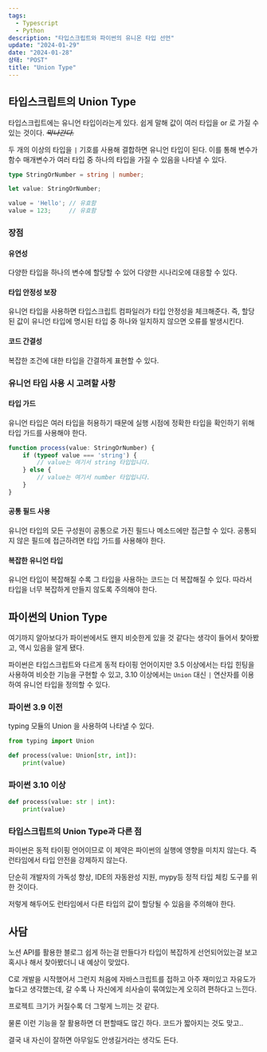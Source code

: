 ```yaml
---
tags:
  - Typescript
  - Python
description: "타입스크립트와 파이썬의 유니온 타입 선언"
update: "2024-01-29"
date: "2024-01-28"
상태: "POST"
title: "Union Type"
---
```

## 타입스크립트의 Union Type

타입스크립트에는 유니언 타입이라는게 있다. 쉽게 말해 값이 여러 타입을 or 로 가질 수 있는 것이다. ~~*막나간다.*~~ 

두 개의 이상의 타입을 `|` 기호를 사용해 결합하면 유니언 타입이 된다. 이를 통해 변수가 함수 매개변수가 여러 타입 중 하나의 타입을 가질 수 있음을 나타낼 수 있다. 

```typescript
type StringOrNumber = string | number;

let value: StringOrNumber;

value = 'Hello'; // 유효함
value = 123;     // 유효함
```

### 장점

#### 유연성

다양한 타입을 하나의 변수에 할당할 수 있어 다양한 시나리오에 대응할 수 있다. 

#### 타입 안정성 보장

유니언 타입을 사용하면 타입스크립트 컴파일러가 타입 안정성을 체크해준다. 즉, 할당된 값이 유니언 타입에 명시된 타입 중 하나와 일치하지 않으면 오류를 발생시킨다. 

#### 코드 간결성

복잡한 조건에 대한 타입을 간결하게 표현할 수 있다. 

### 유니언 타입 사용 시 고려할 사항

#### 타입 가드

유니언 타입은 여러 타입을 허용하기 때문에 실행 시점에 정확한 타입을 확인하기 위해 타입 가드를 사용해야 한다. 

```typescript
function process(value: StringOrNumber) {
    if (typeof value === 'string') {
        // value는 여기서 string 타입입니다.
    } else {
        // value는 여기서 number 타입입니다.
    }
}
```

#### 공통 필드 사용

유니언 타입의 모든 구성원이 공통으로 가진 필드나 메소드에만 접근할 수 있다. 공통되지 않은 필드에 접근하려면 타입 가드를 사용해야 한다. 

#### 복잡한 유니언 타입

유니언 타입이 복잡해질 수록 그 타입을 사용하는 코드는 더 복잡해질 수 있다. 따라서 타입을 너무 복잡하게 만들지 않도록 주의해야 한다. 

## 파이썬의 Union Type

여기까지 알아보다가 파이썬에서도 왠지 비슷한게 있을 것 같다는 생각이 들어서 찾아봤고, 역시 있음을 알게 됐다. 

파이썬은 타입스크립트와 다르게 동적 타이핑 언어이지만 3.5 이상에서는 타입 힌팅을 사용하여 비슷한 기능을 구현할 수 있고, 3.10 이상에서는 `Union` 대신 `|` 연산자를 이용하여 유니언 타입을 정의할 수 있다. 

### 파이썬 3.9 이전

typing 모듈의 Union 을 사용하여 나타낼 수 있다. 

```python
from typing import Union

def process(value: Union[str, int]):
    print(value)
```

### 파이썬 3.10 이상

```python
def process(value: str | int):
    print(value)
```

### 타입스크립트의 Union Type과 다른 점

파이썬은 동적 타이핑 언어이므로 이 제약은 파이썬의 실행에 영향을 미치지 않는다. 즉 런타임에서 타입 안전을 강제하지 않는다. 

단순히 개발자의 가독성 향상, IDE의 자동완성 지원, mypy등 정적 타입 체킹 도구를 위한 것이다. 

저렇게 해두어도 런타임에서 다른 타입의 값이 할당될 수 있음을 주의해야 한다. 

## 사담

노션 API를 활용한 블로그 쉽게 하는걸 만들다가 타입이 복잡하게 선언되어있는걸 보고 혹시나 해서 찾아봤더니 내 예상이 맞았다. 

C로 개발을 시작했어서 그런지 처음에 자바스크립트를 접하고 아주 재미있고 자유도가 높다고 생각했는데, 갈 수록 나 자신에게 쇠사슬이 묶여있는게 오히려 편하다고 느낀다. 

프로젝트 크기가 커질수록 더 그렇게 느끼는 것 같다. 

물론 이런 기능을 잘 활용하면 더 편할때도 많긴 하다. 코드가 짧아지는 것도 맞고..

결국 내 자신이 잘하면 아무일도 안생길거라는 생각도 든다. 



